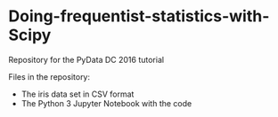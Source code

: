 # Doing-frequentist-statistics-with-Scipy
Repository for the PyData DC 2016 tutorial

Files in the repository:

- The iris data set in CSV format
- The Python 3 Jupyter Notebook with the code
